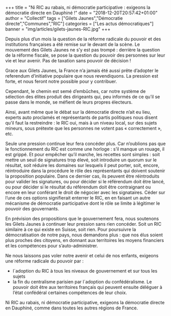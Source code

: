 +++
title = "Ni RIC au rabais, ni démocratie participative : exigeons la démocratie directe en Dauphiné !"
date = "2018-12-20T20:57:42+01:00"
author = "Collectif"
tags = ["Gilets Jaunes","Démocratie directe","Communes","RIC"]
categories = ["Les actus démocratiques"]
banner = "img/articles/gilets-jaunes-RIC.jpg"
+++

Depuis plus d’un mois la question de la réforme radicale du pouvoir et des
institutions françaises a été remise sur le devant de la scène. Le mouvement
des Gilets Jaunes ne s’y est pas trompé : derrière la question de la réforme
fiscale, se pose la question du pouvoir des personnes sur leur vie et leur
avenir. Pas de taxation sans pouvoir de décision ! 

Grace aux Gilets Jaunes, la France n’a jamais été aussi prête d’adopter le
referendum d’initiative populaire que nous revendiquons. La pression est forte,
et nous feront notre possible pour y contribuer. 

Cependant, le chemin est semé d’embûches, car notre système de sélection des
élites produit des dirigeants qui, peu informés de ce qu’il se passe dans le
monde, se méfient de leurs propres électeurs. 

Ainsi, avant même que le débat sur la démocratie directe n’ait eu lieu,
experts auto proclamés et représentants de partis politiques nous disent qu’il
faut la restreindre : le RIC oui, mais à un niveau local, sur des sujets
mineurs, sous prétexte que les personnes ne votent pas « correctement », etc.

Seule une pression continue leur fera concéder plus. Car n’oublions pas que le
fonctionnement du RIC est comme une horloge : s’il manque un rouage, il est
grippé. Et pour empêcher qu’il marche, les recettes sont simples : soit mettre
un seuil de signatures trop élevé, soit introduire un quorum sur le résultat,
soit réduire les domaines sur lesquels il peut porter, soit, encore,
réintroduire dans la procédure le rôle des représentants qui doivent soutenir
la proposition populaire. Dans ce dernier cas, ils peuvent être réintroduits
pour valider les signatures, ou pour décider si le référendum doit être lancé,
ou pour décider si le résultat du référendum doit être contraignant ou encore
en leur conférant le droit de négocier avec les signataires. Céder sur l’une de
ces options signifierait enterrer le RIC, en en faisant un autre mécanisme de
démocratie participative dont le rôle se limite à légitimer le pouvoir des
gouvernants. 

En prévision des propositions que le gouvernement fera, nous soutenons les
Gilets Jaunes à continuer leur pression sans rien concéder. Soit un RIC
similaire à ce qui existe en Suisse, soit rien. Pour poursuivre la
démocratisation de notre pays, nous demandons plus : que nos élus soient plus
proches des citoyens, en donnant aux territoires les moyens financiers et les
compétences pour s’auto-administrer. 

Ne nous laissons pas voler notre avenir et celui de nos enfants, exigeons une
réforme radicale du pouvoir par :
* l´adoption du RIC à tous les niveaux de gouvernement et sur tous les sujets
* la fin du centralisme parisien par l´adoption du confédéralisme. Le pouvoir
  doit être aux territoires français qui peuvent ensuite déléguer à l’état
  confédéral certaines compétences de leur choix. 

Ni RIC au rabais, ni démocratie participative, exigeons la démocratie directe
en Dauphiné, comme dans toutes les autres régions de France. 

